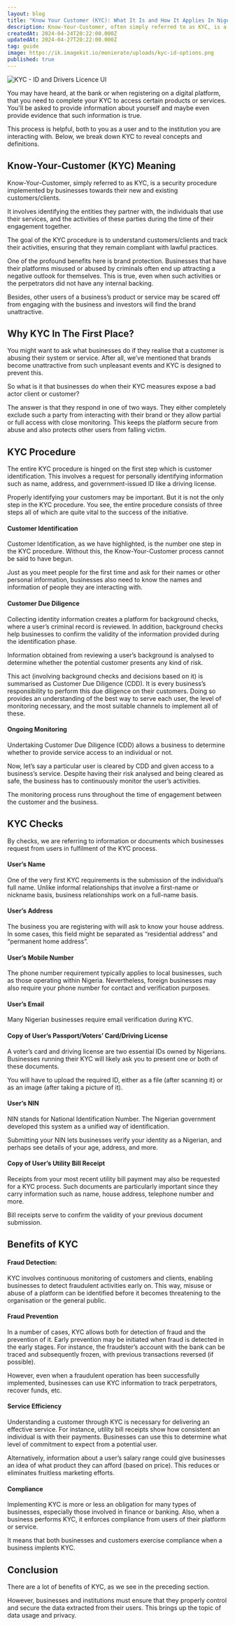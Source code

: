 ```yaml
---
layout: blog
title: "Know Your Customer (KYC): What It Is and How It Applies In Nigeria"
description: Know-Your-Customer, often simply referred to as KYC, is a security procedure implemented by businesses towards their new and existing customers/clients.
createdAt: 2024-04-24T20:22:00.000Z
updatedAt: 2024-04-27T20:22:00.000Z
tag: guide
image: https://ik.imagekit.io/monierate/uploads/kyc-id-options.png
published: true
---
```

![KYC - ID and Drivers Licence UI](https://ik.imagekit.io/monierate/uploads/kyc-id-options.png)

You may have heard, at the bank or when registering on a digital platform, that you need to complete your KYC to access certain products or services. You'll be asked to provide information about yourself and maybe even provide evidence that such information is true.

This process is helpful, both to you as a user and to the institution you are interacting with. Below, we break down KYC to reveal concepts and definitions.  

## Know-Your-Customer (KYC) Meaning

Know-Your-Customer, simply referred to as KYC, is a security procedure implemented by businesses towards their new and existing customers/clients.

It involves identifying the entities they partner with, the individuals that use their services, and the activities of these parties during the time of their engagement together.

The goal of the KYC procedure is to understand customers/clients and track their activities, ensuring that they remain compliant with lawful practices.

One of the profound benefits here is brand protection. Businesses that have their platforms misused or abused by criminals often end up attracting a negative outlook for themselves. This is true, even when such activities or the perpetrators did not have any internal backing. 

Besides, other users of a business’s product or service may be scared off from engaging with the business and investors will find the brand unattractive.

## Why KYC In The First Place?

You might want to ask what businesses do if they realise that a customer is abusing their system or service. After all, we’ve mentioned that brands become unattractive from such unpleasant events and KYC is designed to prevent this.

So what is it that businesses do when their KYC measures expose a bad actor client or customer?

The answer is that they respond in one of two ways. They either completely exclude such a party from interacting with their brand or they allow partial or full access with close monitoring. This keeps the platform secure from abuse and also protects other users from falling victim.

## KYC Procedure

The entire KYC procedure is hinged on the first step which is customer identification. This involves a request for personally identifying information such as name, address, and government-issued ID like a driving license.

Properly identifying your customers may be important. But it is not the only step in the KYC procedure. You see, the entire procedure consists of three steps all of which are quite vital to the success of the initiative.

#### Customer Identification

Customer Identification, as we have highlighted, is the number one step in the KYC procedure. Without this, the Know-Your-Customer process cannot be said to have begun.

Just as you meet people for the first time and ask for their names or other personal information, businesses also need to know the names and information of people they are interacting with.

#### Customer Due Diligence

Collecting identity information creates a platform for background checks, where a user’s criminal record is reviewed. In addition, background checks help businesses to confirm the validity of the information provided during the identification phase.

Information obtained from reviewing a user’s background is analysed to determine whether the potential customer presents any kind of risk.

This act (involving background checks and decisions based on it) is summarised as Customer Due Diligence (CDD). It is every business’s responsibility to perform this due diligence on their customers. Doing so provides an understanding of the best way to serve each user, the level of monitoring necessary, and the most suitable channels to implement all of these.

#### Ongoing Monitoring

Undertaking Customer Due Diligence (CDD) allows a business to determine whether to provide service access to an individual or not.

Now, let’s say a particular user is cleared by CDD and given access to a business’s service. Despite having their risk analysed and being cleared as safe, the business has to continuously monitor the user’s activities.

The monitoring process runs throughout the time of engagement between the customer and the business.

## KYC Checks

By checks, we are referring to information or documents which businesses request from users in fulfilment of the KYC process.

#### User’s Name

One of the very first KYC requirements is the submission of the individual’s full name. Unlike informal relationships that involve a first-name or nickname basis, business relationships work on a full-name basis.

#### User’s Address

The business you are registering with will ask to know your house address. In some cases, this field might be separated as “residential address” and “permanent home address”.

#### User’s Mobile Number

The phone number requirement typically applies to local businesses, such as those operating within Nigeria. Nevertheless, foreign businesses may also require your phone number for contact and verification purposes.

#### User’s Email

Many Nigerian businesses require email verification during KYC.

#### Copy of User’s Passport/Voters’ Card/Driving License

A voter’s card and driving license are two essential IDs owned by Nigerians. Businesses running their KYC will likely ask you to present one or both of these documents.

You will have to upload the required ID, either as a file (after scanning it) or as an image (after taking a picture of it).

#### User’s NIN

NIN stands for National Identification Number. The Nigerian government developed this system as a unified way of identification.

Submitting your NIN lets businesses verify your identity as a Nigerian, and perhaps see details of your age, address, and more.

#### Copy of User’s Utility Bill Receipt

Receipts from your most recent utility bill payment may also be requested for a KYC process. Such documents are particularly important since they carry information such as name, house address, telephone number and more.

Bill receipts serve to confirm the validity of your previous document submission.

## Benefits of KYC

#### Fraud Detection:

KYC involves continuous monitoring of customers and clients, enabling businesses to detect fraudulent activities early on. This way, misuse or abuse of a platform can be identified before it becomes threatening to the organisation or the general public.

#### Fraud Prevention

In a number of cases, KYC allows both for detection of fraud and the prevention of it. Early prevention may be initiated when fraud is detected in the early stages. For instance, the fraudster’s account with the bank can be traced and subsequently frozen, with previous transactions reversed (if possible).

However, even when a fraudulent operation has been successfully implemented, businesses can use KYC information to track perpetrators, recover funds, etc.

#### Service Efficiency

Understanding a customer through KYC is necessary for delivering an effective service. For instance, utility bill receipts show how consistent an individual is with their payments. Businesses can use this to determine what level of commitment to expect from a potential user.

Alternatively, information about a user’s salary range could give businesses an idea of what product they can afford (based on price). This reduces or eliminates fruitless marketing efforts.

#### Compliance

Implementing KYC is more or less an obligation for many types of businesses, especially those involved in finance or banking. Also, when a business performs KYC, it enforces compliance from users of their platform or service.

It means that both businesses and customers exercise compliance when a business implents KYC.

## Conclusion

There are a lot of benefits of KYC, as we see in the preceding section. 

However, businesses and institutions must ensure that they properly control and secure the data extracted from their users. This brings up the topic of data usage and privacy.
